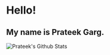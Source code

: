 # Hello!
## My name is Prateek Garg.
 
 ![Prateek's Github Stats](https://github-readme-stats.vercel.app/api?username=prateekgargX&count_private=true&show_icons=true&theme=tokyonight&width="100%"/)

<!---
You can make your own card by following instructions at: https://github.com/anuraghazra/github-readme-stats
--->

<!---
Nautilus3000/Nautilus3000 is a ✨ special ✨ repository because its `README.md` (this file) appears on your GitHub profile.
You can click the Preview link to take a look at your changes.
--->
